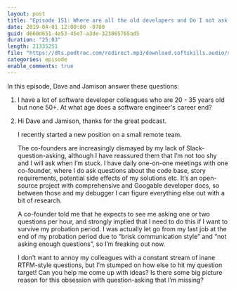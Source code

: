 ```yaml
---
layout: post
title: "Episode 151: Where are all the old developers and Do I not ask enough questions?"
date: 2019-04-01 12:00:00 -0700
guid: d660d651-4e53-45e7-a3de-323865765ad5
duration: "25:03"
length: 21335251
file: "https://dts.podtrac.com/redirect.mp3/download.softskills.audio/sse-151.mp3"
categories: episode
enable_comments: true
---
```


In this episode, Dave and Jamison answer these questions:

1. I have a lot of software developer colleagues who are 20 - 35 years old but none 50+. At what age does a software engineer's career end?


2. Hi Dave and Jamison, thanks for the great podcast.
   
   I recently started a new position on a small remote team.
   
   The co-founders are increasingly dismayed by my lack of Slack-question-asking, although I have reassured them that I’m not too shy and I will ask when I’m stuck. I have daily one-on-one meetings with one co-founder, where I do ask questions about the code base, story requirements, potential side effects of my solutions etc. It’s an open-source project with comprehensive and Googable developer docs, so between those and my debugger I can figure everything else out with a bit of research.
   
   A co-founder told me that he expects to see me asking one or two questions per hour, and strongly implied that I need to do this if I want to survive my probation period. I was actually let go from my last job at the end of my probation period due to “brisk communication style” and “not asking enough questions”, so I’m freaking out now.
   
   I don’t want to annoy my colleagues with a constant stream of inane RTFM-style questions, but I’m stumped on how else to hit my question target!  Can you help me come up with ideas?  Is there some big picture reason for this obsession with question-asking that I’m missing?
